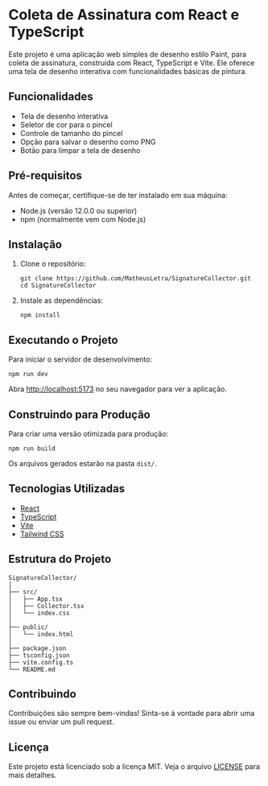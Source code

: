 # Coleta de Assinatura com React e TypeScript

Este projeto é uma aplicação web simples de desenho estilo Paint, para coleta de assinatura, construída com React, TypeScript e Vite. Ele oferece uma tela de desenho interativa com funcionalidades básicas de pintura.

## Funcionalidades

- Tela de desenho interativa
- Seletor de cor para o pincel
- Controle de tamanho do pincel
- Opção para salvar o desenho como PNG
- Botão para limpar a tela de desenho

## Pré-requisitos

Antes de começar, certifique-se de ter instalado em sua máquina:

- Node.js (versão 12.0.0 ou superior)
- npm (normalmente vem com Node.js)

## Instalação

1. Clone o repositório:
   ```
   git clone https://github.com/MatheusLetra/SignatureCollector.git
   cd SignatureCollector
   ```

2. Instale as dependências:
   ```
   npm install
   ```

## Executando o Projeto

Para iniciar o servidor de desenvolvimento:

```
npm run dev
```

Abra [http://localhost:5173](http://localhost:5173) no seu navegador para ver a aplicação.

## Construindo para Produção

Para criar uma versão otimizada para produção:

```
npm run build
```

Os arquivos gerados estarão na pasta `dist/`.

## Tecnologias Utilizadas

- [React](https://reactjs.org/)
- [TypeScript](https://www.typescriptlang.org/)
- [Vite](https://vitejs.dev/)
- [Tailwind CSS](https://tailwindcss.com/)

## Estrutura do Projeto

```
SignatureCollector/
│
├── src/
│   ├── App.tsx
│   ├── Collector.tsx
│   └── index.css
│
├── public/
│   └── index.html
│
├── package.json
├── tsconfig.json
├── vite.config.ts
└── README.md
```

## Contribuindo

Contribuições são sempre bem-vindas! Sinta-se à vontade para abrir uma issue ou enviar um pull request.

## Licença

Este projeto está licenciado sob a licença MIT. Veja o arquivo [LICENSE](LICENSE) para mais detalhes.